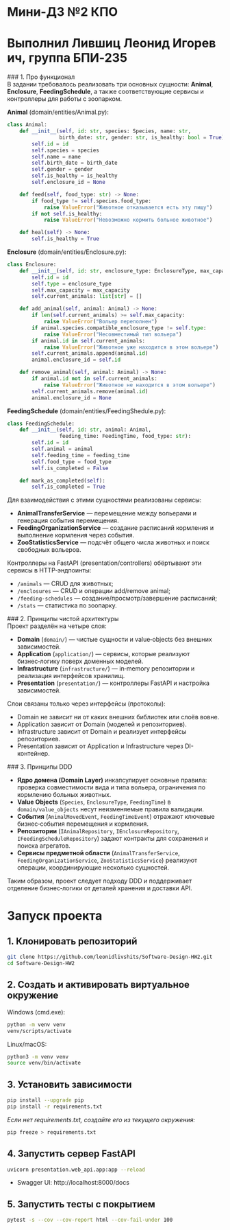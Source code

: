 # Мини-ДЗ №2 КПО  
# Выполнил Лившиц Леонид Игоревич, группа БПИ‑235

### 1. Про функционал  
В задании требовалось реализовать три основных сущности: **Animal**, **Enclosure**, **FeedingSchedule**, а также соответствующие сервисы и контроллеры для работы с зоопарком.

**Animal** (domain/entities/Animal.py):  
```python
class Animal:
    def __init__(self, id: str, species: Species, name: str,
                 birth_date: str, gender: str, is_healthy: bool = True):
        self.id = id
        self.species = species
        self.name = name
        self.birth_date = birth_date
        self.gender = gender
        self.is_healthy = is_healthy
        self.enclosure_id = None

    def feed(self, food_type: str) -> None:
        if food_type != self.species.food_type:
            raise ValueError("Животное отказывается есть эту пищу")
        if not self.is_healthy:
            raise ValueError("Невозможно кормить больное животное")

    def heal(self) -> None:
        self.is_healthy = True
```

**Enclosure** (domain/entities/Enclosure.py):  
```python
class Enclosure:
    def __init__(self, id: str, enclosure_type: EnclosureType, max_capacity: int):
        self.id = id
        self.type = enclosure_type
        self.max_capacity = max_capacity
        self.current_animals: list[str] = []

    def add_animal(self, animal: Animal) -> None:
        if len(self.current_animals) >= self.max_capacity:
            raise ValueError("Вольер переполнен")
        if animal.species.compatible_enclosure_type != self.type:
            raise ValueError("Несовместимый тип вольера")
        if animal.id in self.current_animals:
            raise ValueError("Животное уже находится в этом вольере")
        self.current_animals.append(animal.id)
        animal.enclosure_id = self.id

    def remove_animal(self, animal: Animal) -> None:
        if animal.id not in self.current_animals:
            raise ValueError("Животное не находится в этом вольере")
        self.current_animals.remove(animal.id)
        animal.enclosure_id = None
```

**FeedingSchedule** (domain/entities/FeedingShedule.py):  
```python
class FeedingSchedule:
    def __init__(self, id: str, animal: Animal,
                 feeding_time: FeedingTime, food_type: str):
        self.id = id
        self.animal = animal
        self.feeding_time = feeding_time
        self.food_type = food_type
        self.is_completed = False

    def mark_as_completed(self):
        self.is_completed = True
```

Для взаимодействия с этими сущностями реализованы сервисы:  
- **AnimalTransferService** — перемещение между вольерами и генерация события перемещения.  
- **FeedingOrganizationService** — создание расписаний кормления и выполнение кормления через события.  
- **ZooStatisticsService** — подсчёт общего числа животных и поиск свободных вольеров.

Контроллеры на FastAPI (presentation/controllers) обёртывают эти сервисы в HTTP‑эндпоинты:  
- `/animals` — CRUD для животных;  
- `/enclosures` — CRUD и операции add/remove animal;  
- `/feeding-schedules` — создание/просмотр/завершение расписаний;  
- `/stats` — статистика по зоопарку.

### 2. Принципы чистой архитектуры  
Проект разделён на четыре слоя:

- **Domain** (`domain/`) — чистые сущности и value‑objects без внешних зависимостей.
- **Application** (`application/`) — сервисы, которые реализуют бизнес‑логику поверх доменных моделей.
- **Infrastructure** (`infrastructure/`) — in‑memory репозитории и реализация интерфейсов хранилищ.
- **Presentation** (`presentation/`) — контроллеры FastAPI и настройка зависимостей.

Слои связаны только через интерфейсы (протоколы):  
- Domain не зависит ни от каких внешних библиотек или слоёв вовне.  
- Application зависит от Domain (моделей и репозиториев).  
- Infrastructure зависит от Domain и реализует интерфейсы репозиториев.  
- Presentation зависит от Application и Infrastructure через DI-контейнер.

### 3. Принципы DDD  

- **Ядро домена (Domain Layer)** инкапсулирует основные правила: проверка совместимости вида и типа вольера, ограничения по кормлению больных животных.
- **Value Objects** (`Species`, `EnclosureType`, `FeedingTime`) в `domain/value_objects` несут неизменяемые правила валидации.
- **События** (`AnimalMovedEvent`, `FeedingTimeEvent`) отражают ключевые бизнес‑события перемещения и кормления.
- **Репозитории** (`IAnimalRepository`, `IEnclosureRepository`, `IFeedingScheduleRepository`) задают контракты для сохранения и поиска агрегатов.
- **Сервисы предметной области** (`AnimalTransferService`, `FeedingOrganizationService`, `ZooStatisticsService`) реализуют операции, координирующие несколько сущностей.

Таким образом, проект следует подходу DDD и поддерживает отделение бизнес‑логики от деталей хранения и доставки API.

# Запуск проекта


## 1. Клонировать репозиторий

```bash
git clone https://github.com/leonidlivshits/Software-Design-HW2.git
cd Software-Design-HW2
```

## 2. Создать и активировать виртуальное окружение

Windows (cmd.exe):
```bat
python -m venv venv
venv/scripts/activate 
```

Linux/macOS:
```bash
python3 -m venv venv
source venv/bin/activate
```

## 3. Установить зависимости

```bash
pip install --upgrade pip
pip install -r requirements.txt
```

_Если нет requirements.txt, создайте его из текущего окружения:_
```bash
pip freeze > requirements.txt
```

## 4. Запустить сервер FastAPI

```bash
uvicorn presentation.web_api.app:app --reload
```

- Swagger UI:  http://localhost:8000/docs

## 5. Запустить тесты с покрытием

```bash
pytest -s --cov --cov-report html --cov-fail-under 100
```


